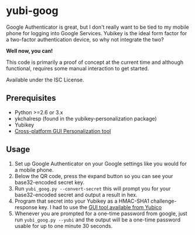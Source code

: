 yubi-goog
=========

Google Authenticator is great, but I don't really want to be tied to my mobile
phone for logging into Google Services. Yubikey is the ideal form factor for a
two-factor authentication device, so why not integrate the two?

**Well now, you can!**

This code is primarily a proof of concept at the current time and although
functional, requires some manual interaction to get started.

Available under the ISC License.

Prerequisites
-------------
* Python >=2.6 or 3.x
* ykchalresp (found in the yubikey-personalization package)
* Yubikey
* [Cross-platform GUI Personalization tool][tool]

Usage
-----
1. Set up Google Authenticator on your Google settings like you would for a
   mobile phone.
2. Below the QR code, press the expand button so you can see your base32-encoded
   secret key.
3. Run `yubi_goog.py --convert-secret`
   this will prompt you for your base32-encoded secret and output a result
   in hex.
4. Program that secret into your Yubikey as a HMAC-SHA1 challenge-response key.
   I had to use the [GUI tool available from Yubico][tool]
5. Whenever you are prompted for a one-time password from google, just run
   `yubi_goog.py --yubi` and the output will be a one-time password usable
   for up to one minute 30 seconds.

[tool]: http://wiki.yubico.com/files/YubiKey%20Personalization%20Tool%20Installer-lin.tgz
